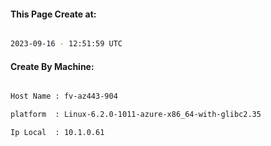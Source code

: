 
   
#### This Page Create at:

```bash

2023-09-16 - 12:51:59 UTC

```

#### Create By Machine:

```bash

Host Name : fv-az443-904

platform  : Linux-6.2.0-1011-azure-x86_64-with-glibc2.35

Ip Local  : 10.1.0.61

```

